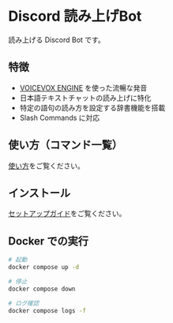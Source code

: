 # Discord 読み上げBot

読み上げる Discord Bot です。

## 特徴

- [VOICEVOX ENGINE](https://github.com/VOICEVOX/voicevox_engine) を使った流暢な発音
- 日本語テキストチャットの読み上げに特化
- 特定の語句の読み方を設定する辞書機能を搭載
- Slash Commands に対応

## 使い方（コマンド一覧）

[使い方](docs/user_guide.md)をご覧ください。

## インストール

[セットアップガイド](docs/setup_guide.md)をご覧ください。

## Docker での実行

```bash
# 起動
docker compose up -d

# 停止
docker compose down

# ログ確認
docker compose logs -f
```

